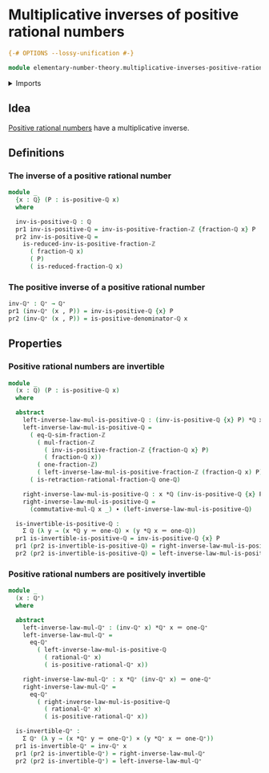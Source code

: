 # Multiplicative inverses of positive rational numbers

```agda
{-# OPTIONS --lossy-unification #-}

module elementary-number-theory.multiplicative-inverses-positive-rational-numbers where
```

<details><summary>Imports</summary>

```agda
open import elementary-number-theory.integer-fractions
open import elementary-number-theory.multiplication-integer-fractions
open import elementary-number-theory.multiplication-rational-numbers
open import elementary-number-theory.multiplicative-inverses-positive-integer-fractions
open import elementary-number-theory.positive-rational-numbers
open import elementary-number-theory.rational-numbers

open import foundation.cartesian-product-types
open import foundation.coproduct-types
open import foundation.dependent-pair-types
open import foundation.identity-types
```

</details>

## Idea

[Positive rational numbers](elementary-number-theory.positive-rational-numbers.md)
have a multiplicative inverse.

## Definitions

### The inverse of a positive rational number

```agda
module _
  {x : ℚ} (P : is-positive-ℚ x)
  where

  inv-is-positive-ℚ : ℚ
  pr1 inv-is-positive-ℚ = inv-is-positive-fraction-ℤ {fraction-ℚ x} P
  pr2 inv-is-positive-ℚ =
    is-reduced-inv-is-positive-fraction-ℤ
      ( fraction-ℚ x)
      ( P)
      ( is-reduced-fraction-ℚ x)
```

### The positive inverse of a positive rational number

```agda
inv-ℚ⁺ : ℚ⁺ → ℚ⁺
pr1 (inv-ℚ⁺ (x , P)) = inv-is-positive-ℚ {x} P
pr2 (inv-ℚ⁺ (x , P)) = is-positive-denominator-ℚ x
```

## Properties

### Positive rational numbers are invertible

```agda
module _
  (x : ℚ) (P : is-positive-ℚ x)
  where

  abstract
    left-inverse-law-mul-is-positive-ℚ : (inv-is-positive-ℚ {x} P) *ℚ x ＝ one-ℚ
    left-inverse-law-mul-is-positive-ℚ =
      ( eq-ℚ-sim-fraction-ℤ
        ( mul-fraction-ℤ
          ( inv-is-positive-fraction-ℤ {fraction-ℚ x} P)
          ( fraction-ℚ x))
        ( one-fraction-ℤ)
        ( left-inverse-law-mul-is-positive-fraction-ℤ (fraction-ℚ x) P)) ∙
      ( is-retraction-rational-fraction-ℚ one-ℚ)

    right-inverse-law-mul-is-positive-ℚ : x *ℚ (inv-is-positive-ℚ {x} P) ＝ one-ℚ
    right-inverse-law-mul-is-positive-ℚ =
      (commutative-mul-ℚ x _) ∙ (left-inverse-law-mul-is-positive-ℚ)

  is-invertible-is-positive-ℚ :
    Σ ℚ (λ y → (x *ℚ y ＝ one-ℚ) × (y *ℚ x ＝ one-ℚ))
  pr1 is-invertible-is-positive-ℚ = inv-is-positive-ℚ {x} P
  pr1 (pr2 is-invertible-is-positive-ℚ) = right-inverse-law-mul-is-positive-ℚ
  pr2 (pr2 is-invertible-is-positive-ℚ) = left-inverse-law-mul-is-positive-ℚ
```

### Positive rational numbers are positively invertible

```agda
module _
  (x : ℚ⁺)
  where

  abstract
    left-inverse-law-mul-ℚ⁺ : (inv-ℚ⁺ x) *ℚ⁺ x ＝ one-ℚ⁺
    left-inverse-law-mul-ℚ⁺ =
      eq-ℚ⁺
        ( left-inverse-law-mul-is-positive-ℚ
          ( rational-ℚ⁺ x)
          ( is-positive-rational-ℚ⁺ x))

    right-inverse-law-mul-ℚ⁺ : x *ℚ⁺ (inv-ℚ⁺ x) ＝ one-ℚ⁺
    right-inverse-law-mul-ℚ⁺ =
      eq-ℚ⁺
        ( right-inverse-law-mul-is-positive-ℚ
          ( rational-ℚ⁺ x)
          ( is-positive-rational-ℚ⁺ x))

  is-invertible-ℚ⁺ :
    Σ ℚ⁺ (λ y → (x *ℚ⁺ y ＝ one-ℚ⁺) × (y *ℚ⁺ x ＝ one-ℚ⁺))
  pr1 is-invertible-ℚ⁺ = inv-ℚ⁺ x
  pr1 (pr2 is-invertible-ℚ⁺) = right-inverse-law-mul-ℚ⁺
  pr2 (pr2 is-invertible-ℚ⁺) = left-inverse-law-mul-ℚ⁺
```
